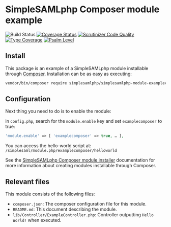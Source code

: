 # SimpleSAMLphp Composer module example

![Build Status](https://github.com/simplesamlphp/simplesamlphp-module-examplecomposer/workflows/CI/badge.svg?branch=master)
[![Coverage Status](https://codecov.io/gh/simplesamlphp/simplesamlphp-module-examplecomposer/branch/master/graph/badge.svg)](https://codecov.io/gh/simplesamlphp/simplesamlphp-module-examplecomposer)
[![Scrutinizer Code Quality](https://scrutinizer-ci.com/g/simplesamlphp/simplesamlphp-module-examplecomposer/badges/quality-score.png?b=master)](https://scrutinizer-ci.com/g/simplesamlphp/simplesamlphp-module-examplecomposer/?branch=master)
[![Type Coverage](https://shepherd.dev/github/simplesamlphp/simplesamlphp-module-examplecomposer/coverage.svg)](https://shepherd.dev/github/simplesamlphp/simplesamlphp-module-examplecomposer)
[![Psalm Level](https://shepherd.dev/github/simplesamlphp/simplesamlphp-module-examplecomposer/level.svg)](https://shepherd.dev/github/simplesamlphp/simplesamlphp-module-examplecomposer)

## Install

This package is an example of a SimpleSAMLphp module installable through
[Composer](https://getcomposer.org/). Installation can be as easy as executing:

```bash
vendor/bin/composer require simplesamlphp/simplesamlphp-module-examplecomposer
```

## Configuration

Next thing you need to do is to enable the module:

in `config.php`, search for the `module.enable` key and set `examplecomposer` to true:

```php
'module.enable' => [ 'examplecomposer' => true, … ],
```

You can access the hello-world script at: `/simplesaml/module.php/examplecomposer/helloworld`

See the [SimpleSAMLphp Composer module installer](https://github.com/simplesamlphp/composer-module-installer)
documentation for more information about creating modules installable through Composer.

## Relevant files

This module consists of the following files:

- `composer.json`: The composer configuration file for this module.
- `README.md`: This document describing the module.
- `lib/Controller/ExampleController.php`: Controller outputting `Hello World!` when executed.
